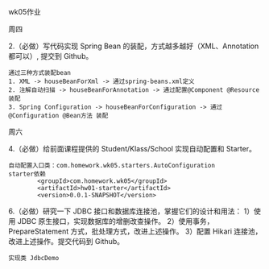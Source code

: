wk05作业

周四

2.（必做）写代码实现 Spring Bean 的装配，方式越多越好（XML、Annotation 都可以）, 提交到 Github。

    通过三种方式装配bean
    1. XML -> houseBeanForXml -> 通过spring-beans.xml定义
    2. 注解自动扫描 -> houseBeanForAnnotation -> 通过配置@Component @Resource装配
    3. Spring Configuration -> houseBeanForConfiguration -> 通过@Configuration @Bean方法 装配

周六

4.（必做）给前面课程提供的 Student/Klass/School 实现自动配置和 Starter。

    自动配置入口类：com.homework.wk05.starters.AutoConfiguration
    starter依赖
            <groupId>com.homework.wk05</groupId>
            <artifactId>hw01-starter</artifactId>
            <version>0.0.1-SNAPSHOT</version>

6.（必做）研究一下 JDBC 接口和数据库连接池，掌握它们的设计和用法：
1）使用 JDBC 原生接口，实现数据库的增删改查操作。
2）使用事务，PrepareStatement 方式，批处理方式，改进上述操作。
3）配置 Hikari 连接池，改进上述操作。提交代码到 Github。

    实现类 JdbcDemo
    